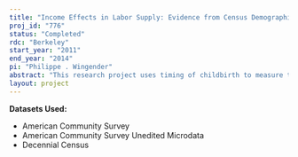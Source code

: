 ```yaml
---
title: "Income Effects in Labor Supply: Evidence from Census Demographic Microdata"
proj_id: "776"
status: "Completed"
rdc: "Berkeley"
start_year: "2011"
end_year: "2014"
pi: "Philippe . Wingender"
abstract: "This research project uses timing of childbirth to measure the income effect of taxes on parents' labor supply. The IRS Residency Test states that families can claim a dependent for the entire fiscal year if the child was born at any time during the year, and therefore provides an exogenous source of variation in tax liabilities for births that occur late in the year versus those that occur early the following year. By measuring the difference in earnings in the subsequent year for parents of December and January births, we can identify the impact of a one-time non-labor income shock on parents' labor supply since both groups face on average the same future stream of tax rates after birth. Preliminary results using public-use panel data from the Survey of Income and Program Participation (SIPP) and cross-sectional data from the American Community Survey (ACS) suggest that a temporary increase in after-tax income leads to a significant decrease in mothers' earnings with an estimated income effect of -0.9. This calls for a better understanding of the income effect of taxes of earnings, an important parameter that has not been studied carefully in previous work.  Restricted data from the 2000 Census Long Form and the ACS can alleviate the shortcomings of the current public-use datasets: coarse information on date of birth and small samples. This research will produce a new estimate of the income effect, an important characteristic of the US population that has been overlooked in previous work. The few previous studies that have incorporated measures of non-labor income in earnings elasticity estimations have all done so in the context of tax reform. This research project is the first one to look directly at changes in non-labor income's impact on earnings arising from taxes, resulting in a more transparent identification strategy and greater statistical power."
layout: project
---
```


**Datasets Used:**

  - American Community Survey 
  - American Community Survey Unedited Microdata 
  - Decennial Census 


